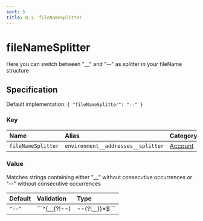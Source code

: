 ```yaml
---
sort: 5
title: B.1. fileNameSplitter
---
```


# fileNameSplitter

Here you can switch between "__" and "--" as splitter in your fileName structure


## Specification

Default implementation: ```{ "fileNameSplitter": "--" }```

### Key

| **Name** | **Alias** | **Category** | **Methods** |  
|:--|:--|:--|:--|
| ```fileNameSplitter``` | ```environment__addresses__splitter``` | [Account](../options/#account) | [setEnvironment](../features/setEnvironment.html#options) |

### Value

Matches strings containing either "__" without consecutive occurrences or "--" without consecutive occurrences

| **Default** | **Validation** | **Type** |
|:--|:--|:--|
| ```"--"``` | ```^(__(?!--)|--(?!__))*$``` | ```string``` |

